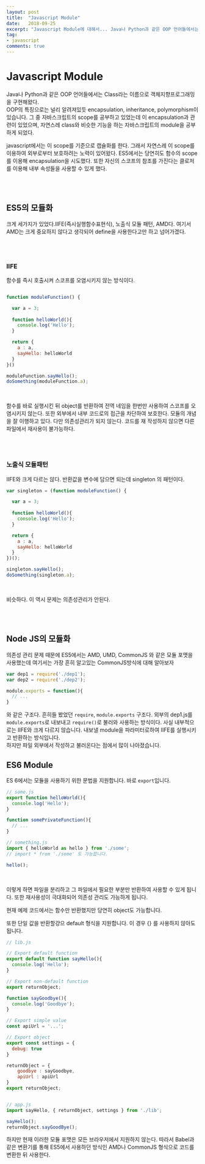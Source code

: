 ```yaml
---
layout: post
title:  "Javascript Module"
date:   2018-09-25
excerpt: "Javascript Module에 대해서... Java나 Python과 같은 OOP 언어들에서는 Class라는 이름으로 객체지향프로그래밍을 구현해왔다..."
tag:
- javascript
comments: true
---
```


# Javascript Module

Java나 Python과 같은 OOP 언어들에서는 Class라는 이름으로 객체지향프로그래밍을 구현해왔다.
<br>
OOP의 특징으로는 널리 알려져있듯 encapsulation, inheritance, polymorphism이 있습니다. 그 중 자바스크립트의  scope를 공부하고 있었는데 이 encapsulation과 관련이 있었으며, 자연스레 class와 비슷한 기능을 하는 자바스크립트의 module을 공부하게 되었다.
<br>

javascript에서는 이 scope를 기준으로 캡슐화를 한다. 그래서 자연스레 이 scope를 이용하여 외부로부터 보호하려는 노력이 있어왔다. ES5에서는 당연히도 함수의 scope를 이용해 encapsulation을 시도했다. 또한 자신의 스코프의 참조를 가진다는 클로저를 이용해 내부 속성들을 사용할 수 있게 했다.

<br>
<br>

## ES5의 모듈화

크게 세가지가 있었다.IIFE(즉시실행함수표현식), 노출식 모듈 패턴, AMD다. 여기서 AMD는 크게 중요하지 않다고 생각되어 define을 사용한다고만 하고 넘어가겠다.

<br>
<br>

### IIFE

함수를 즉시 호출시켜 스코프를 오염시키지 않는 방식이다.

```javascript

function moduleFunction() {

  var a = 3;
  
  function helloWorld(){
    console.log('Hello');
  }

  return {
    a : a,
    sayHello: helloWorld
  }
}()

moduleFunction.sayHello();
doSomething(moduleFunction.a);

```

<br>

함수를 바로 실행시킨 뒤 object를 반환하여 전역 네임을 한번만 사용하여 스코프를 오염시키지 않는다. 또한 외부에서 내부 코드로의 접근을 차단하여 보호한다. 모듈의 개념을 잘 이행하고 있다. 다만 의존성관리가 되지 않는다. 코드를 재 작성하지 않으면 다른 파일에서 재사용이 불가능하다.

<br>
<br>

### 노출식 모듈패턴

IIFE와 크게 다르는 않다. 반환값을 변수에 담으면 되는데 singleton 의 패턴이다.

```javascript
var singleton = (function moduleFunction() {

  var a = 3;
  
  function helloWorld(){
    console.log('Hello');
  }

  return {
    a : a,
    sayHello: helloWorld
  }
})();

singleton.sayHello();
doSomething(singleton.a);
```

<br>

비슷하다. 이 역시 문제는 의존성관리가 안된다.

<br>
<br>

## Node JS의 모듈화

의존성 관리 문제 때문에 ES5에서는 AMD, UMD, CommonJS 와 같은 모듈 포맷을 사용했는데 여기서는 가장 흔히 알고있는 CommonJS방식에 대해 알아보자

```javascript
var dep1 = require('./dep1');  
var dep2 = require('./dep2');

module.exports = function(){  
  // ...
}
```

와 같은 구조다. 흔히들 봤었던 `require`,  `module.exports` 구조다. 외부의 dep1.js를 `module.exports`로 내보내고 `require()`로 불러와 사용하는 방식이다. 사실 내부적으로는 IIFE와 크게 다르지 않습니다. 내보낼 module을 파라미터로하여 IIFE를 실행시키고 반환하는 방식입니다.
<br>
하지만 파일 외부에서 작성하고 불러온다는 점에서 많이 나아졌습니다.

## ES6 Module

ES 6에서는 모듈을 사용하기 위한 문법을 지원합니다. 바로 `export`입니다.

```javascript
// some.js
export function helloWorld(){  
  console.log('Hello');
}

function somePrivateFunction(){  
  // ...
}

// something.js
import { helloWorld as hello } from './some';
// import * from './some' 도 가능합니다.

hello();  
```

<br>

이렇게 하면 파일을 분리하고 그 파일에서 필요한 부분만 반환하여 사용할 수 있게 됩니다. 또한 재사용성이 극대화되어 의존성 관리도 가능하게 됩니다.
<br>

현재 예제 코드에서는 함수만 반환했지만 당연히 object도 가능합니다.
<br>

또한 단일 값을 반환할걍으 default 형식을 지원합니다. 이 경우 {} 를 사용하지 않아도 됩니다.
<br>

```javascript
// lib.js

// Export default function
export default function sayHello(){  
  console.log('Hello');
}

// Export non-default function
export returnObject;

function sayGoodbye(){  
  console.log('Goodbye');
}

// Export simple value
const apiUrl = '...';

// Export object
export const settings = {  
  debug: true
}

returnObject = {
    goodbye : sayGoodbye,
    apiUrl : apiUrl
}
export returnObject;


// app.js
import sayHello, { returnObject, settings } from './lib';

sayHello();  
returnObject.sayGoodBye();
```

하지만 현재 이러한 모듈 포맷은 모든 브라우저에서 지원하지 않는다. 따라서 Babel과 같은 변환기를 통해 ES5에서 사용하던 방식인 AMD나 CommonJS 형식으로 코드를 변환한 뒤 사용한다.